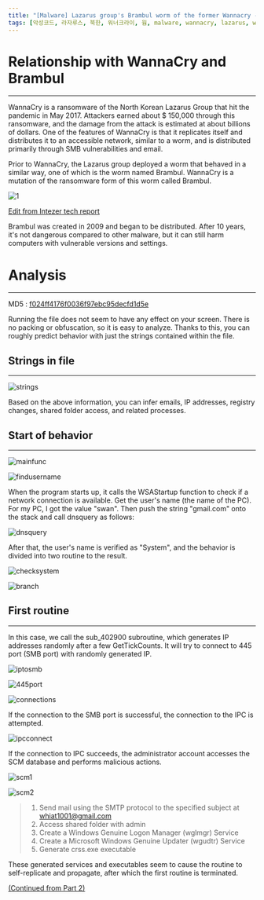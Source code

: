 ```yaml
---
title: "[Malware] Lazarus group's Brambul worm of the former Wannacry - 1"
tags: [악성코드, 라자루스, 북한, 워너크라이, 웜, malware, wannacry, lazarus, worm, north korea, english]
---
```


# Relationship with WannaCry and Brambul
---

WannaCry is a ransomware of the North Korean Lazarus Group that hit the pandemic in May 2017.
Attackers earned about $ 150,000 through this ransomware, and the damage from the attack is estimated at about billions of dollars.
One of the features of WannaCry is that it replicates itself and distributes it to an accessible network, similar to a worm, and is distributed primarily through SMB vulnerabilities and email.

Prior to WannaCry, the Lazarus group deployed a worm that behaved in a similar way, one of which is the worm named Brambul.
WannaCry is a mutation of the ransomware form of this worm called Brambul.

![1](https://cdn5.alienvault.com/blog-content/Screen_Shot_2018-02-08_at_5.42.47_PM.png)

[Edit from Intezer tech report ](http://www.intezer.com/wp-content/uploads/2017/07/Intezer-WannaCry.pdf)

Brambul was created in 2009 and began to be distributed. After 10 years, it's not dangerous compared to other malware, but it can still harm computers with vulnerable versions and settings.

# Analysis
---
MD5 :  [f024ff4176f0036f97ebc95decfd1d5e](https://www.hybrid-analysis.com/sample/7b2f8c43b4c92fb2add9fce264e92668dac2530493c51c5d6b45dcb764e208ed/?environmentId=100)

Running the file does not seem to have any effect on your screen.
There is no packing or obfuscation, so it is easy to analyze.
Thanks to this, you can roughly predict behavior with just the strings contained within the file.


## Strings in file
---
![strings](https://i.imgur.com/xgpGboe.png)

Based on the above information, you can infer emails, IP addresses, registry changes, shared folder access, and related processes.


## Start of behavior
---
![mainfunc](https://i.imgur.com/nLWaVUt.png)

![findusername](https://i.imgur.com/cKclzgO.png)

When the program starts up, it calls the WSAStartup function to check if a network connection is available.
Get the user's name (the name of the PC). For my PC, I got the value "swan".
Then push the string "gmail.com" onto the stack and call dnsquery as follows:

![dnsquery](https://i.imgur.com/O0B3XUC.png)

After that, the user's name is verified as "System", and the behavior is divided into two routine to the result.

![checksystem](https://i.imgur.com/nu7Qqd2.png)

![branch](https://i.imgur.com/GhWLwo9.png)


## First routine
---

In this case, we call the sub_402900 subroutine, which generates IP addresses randomly after a few GetTickCounts.
It will try to connect to 445 port (SMB port) with randomly generated IP.

![iptosmb](https://i.imgur.com/bykvnRb.png)

![445port](https://i.imgur.com/UUWYUUZ.png)

![connections](https://i.imgur.com/5slnWx2.png)

If the connection to the SMB port is successful, the connection to the IPC is attempted.

![ipcconnect](https://i.imgur.com/Ymvu1X4.png)

If the connection to IPC succeeds, the administrator account accesses the SCM database and performs malicious actions.

![scm1](https://i.imgur.com/VmvgAtB.png)

![scm2](https://i.imgur.com/jN1KzYh.png)

>1. Send mail using the SMTP protocol to the specified subject at whiat1001@gmail.com
>2. Access shared folder with admin
>3. Create a Windows Genuine Logon Manager (wglmgr) Service
>4. Create a Microsoft Windows Genuine Updater (wgudtr) Service
>5. Generate crss.exe executable

These generated services and executables seem to cause the routine to self-replicate and propagate, after which the first routine is terminated.

[(Continued from Part 2)](https://metaswan.github.io/posts/Malware-Lazarus-group's-Brambul-worm-of-the-former-Wannacry-2)
